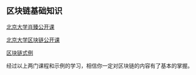 ## 区块链基础知识

[北京大学肖臻公开课](https://www.bilibili.com/video/BV1Vt411X7JF/?spm_id_from=333.337.search-card.all.click&vd_source=f4bca5040b4a6895c54aedeeb542438c)


[北京大学区块链公开课](https://www.bilibili.com/video/BV1YM411J7oS?spm_id_from=333.788.recommend_more_video.0&vd_source=f4bca5040b4a6895c54aedeeb542438c)


[区块链式例](https://andersbrownworth.com/blockchain/hash)

经过以上两门课程和示例的学习，相信你一定对区块链的内容有了基本的掌握。